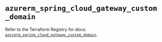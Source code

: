 # `azurerm_spring_cloud_gateway_custom_domain`

Refer to the Terraform Registry for docs: [`azurerm_spring_cloud_gateway_custom_domain`](https://registry.terraform.io/providers/hashicorp/azurerm/3.106.1/docs/resources/spring_cloud_gateway_custom_domain).
